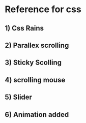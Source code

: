 # Reference for css
## 1) Css Rains
## 2) Parallex scrolling
## 3) Sticky Scolling
## 4) scrolling  mouse
## 5) Slider
## 6) Animation added